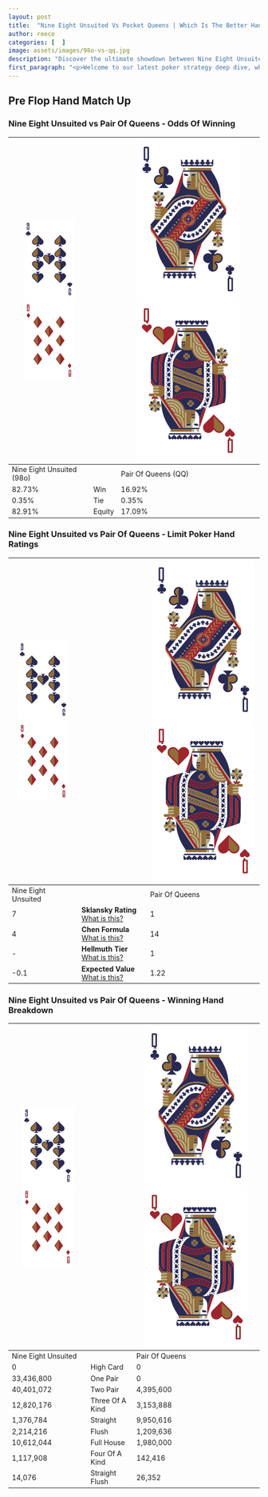 ```yaml
---
layout: post
title:  "Nine Eight Unsuited Vs Pocket Queens | Which Is The Better Hand In Poker? A Complete Guide"
author: reece
categories: [  ]
image: assets/images/98o-vs-qq.jpg
description: "Discover the ultimate showdown between Nine Eight Unsuited and Pair Of Queens in poker! Uncover the odds, strategies, and scenarios where one hand triumphs over the other. Get ready to up your poker game with this thrilling analysis."
first_paragraph: "<p>Welcome to our latest poker strategy deep dive, where we're pitting two distinct hands against each other in a high-stakes showdown: Nine Eight Unsuited vs Pair Of Queens.</p><p>In the dynamic world of poker, every decision counts, and knowing which hand holds the upper hand is key to your success at the table.</p><p>In this article, we'll dissect these two hands, explore the scenarios where one dominates the other, and equip you with the knowledge to make strategic choices that can tip the odds in your favor.</p><p>Get ready to unravel the intriguing dynamics of these poker hands and elevate your game to new heights.</p>"
---
```




[comment]: # (sp0)

## Pre Flop Hand Match Up

<div class="table hand-ratings" markdown="1"> 



### Nine Eight Unsuited vs Pair Of Queens - Odds Of Winning


    
| ![image info](assets/images/hand1/9.png) ![image info](assets/images/hand1/8o.png) |  | ![image info](assets/images/hand2/Q.png) ![image info](assets/images/hand2/Qo.png) |
| -------- | -------- | -------- |
| Nine Eight Unsuited (98o) |  | Pair Of Queens (QQ) |
| 82.73% | Win | 16.92% |
| 0.35% | Tie | 0.35% |
| 82.91% | Equity | 17.09% |




[comment]: # (sp1)



### Nine Eight Unsuited vs Pair Of Queens - Limit Poker Hand Ratings


    
| ![image info](assets/images/hand1/9.png) ![image info](assets/images/hand1/8o.png) |  | ![image info](assets/images/hand2/Q.png) ![image info](assets/images/hand2/Qo.png) |
| -------- | -------- | -------- |
| Nine Eight Unsuited |  | Pair Of Queens |
| 7 | **Sklansky Rating** [What is this?](/sklansky-rating-explained) | 1 |
| 4 | **Chen Formula** [What is this?](/chen-formula-explained) | 14 |
| - | **Hellmuth Tier** [What is this?](/Hellmuth-tier-explained) | 1 |
| -0.1 | **Expected Value** [What is this?](/expected-value-explained) | 1.22 |




[comment]: # (sp2)



### Nine Eight Unsuited vs Pair Of Queens - Winning Hand Breakdown


    
| ![image info](assets/images/hand1/9.png) ![image info](assets/images/hand1/8o.png) |  | ![image info](assets/images/hand2/Q.png) ![image info](assets/images/hand2/Qo.png) |
| -------- | -------- | -------- |
| Nine Eight Unsuited |  | Pair Of Queens |
| 0 | High Card | 0 |
| 33,436,800 | One Pair | 0 |
| 40,401,072 | Two Pair | 4,395,600 |
| 12,820,176 | Three Of A Kind | 3,153,888 |
| 1,376,784 | Straight | 9,950,616 |
| 2,214,216 | Flush | 1,209,636 |
| 10,612,044 | Full House | 1,980,000 |
| 1,117,908 | Four Of A Kind | 142,416 |
| 14,076 | Straight Flush | 26,352 |




[comment]: # (sp3)



</div>

[comment]: # (sp4)



[comment]: # (sp5)

